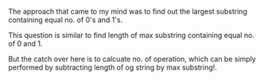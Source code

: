 The approach that came to my mind was to find out the largest substring containing equal no. of 0's and 1's.

This question is similar to find length of max substring containing equal no. of 0 and 1.

But the catch over here is to calcuate no. of operation, which can be simply performed by subtracting length of og string by max substring!. 
